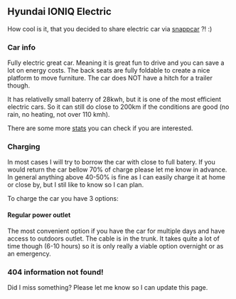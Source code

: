 ## Hyundai IONIQ Electric

How cool is it, that you decided to share electric car via [snappcar](https://www.snappcar.se/hyra-bil/bil/hyundai-ioniq-electric/f11b78ca-48e8-4b32-96bf-efb04dc63633) ?! :)

### Car info

Fully electric great car. Meaning it is great fun to drive and you can save a lot on energy costs. The back seats are fully foldable to create a nice platform to move furniture. The car does NOT have a hitch for a trailer though.

It has relativelly small baterry of 28kwh, but it is one of the most efficient electric cars. So it can still do close to 200km if the conditions are good (no rain, no heating, not over 110 kmh).

There are some more [stats](https://evcompare.io/cars/hyundai/hyundai-ioniq-electric-28-kwh/) you can check if you are interested.

### Charging

In most cases I will try to borrow the car with close to full batery. If you would return the car bellow 70% of charge please let me know in advance. In general anything above 40-50% is fine as I can easily charge it at home or close by, but I stil like to know so I can plan.

To charge the car you have 3 options:

#### Regular power outlet

The most convenient option if you have the car for multiple days and have access to outdoors outlet. The cable is in the trunk. It takes quite a lot of time though (6-10 hours) so it is only really a viable option overnight or as an emergency.

### 404 information not found!

Did I miss something? Please let me know so I can update this page.
